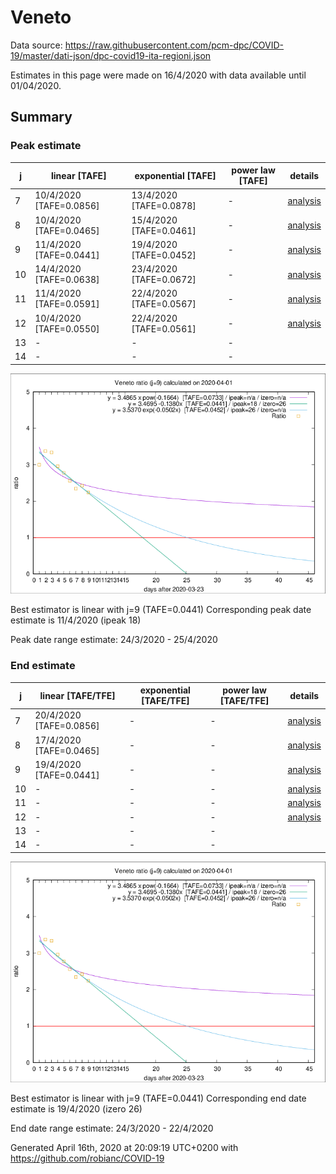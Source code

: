 # Veneto


Data source: https://raw.githubusercontent.com/pcm-dpc/COVID-19/master/dati-json/dpc-covid19-ita-regioni.json

Estimates in this page were made on 16/4/2020 with data available until 01/04/2020.


## Summary 

### Peak estimate 
|j|linear [TAFE]|exponential [TAFE]|power law [TAFE]|details|
|---|----|-----------|---------|-------|
|7|10/4/2020 [TAFE=0.0856]|13/4/2020 [TAFE=0.0878]|-|[analysis](COVID-19_veneto_j7_2020-04-01.md)|
|8|10/4/2020 [TAFE=0.0465]|15/4/2020 [TAFE=0.0461]|-|[analysis](COVID-19_veneto_j8_2020-04-01.md)|
|9|11/4/2020 [TAFE=0.0441]|19/4/2020 [TAFE=0.0452]|-|[analysis](COVID-19_veneto_j9_2020-04-01.md)|
|10|14/4/2020 [TAFE=0.0638]|23/4/2020 [TAFE=0.0672]|-|[analysis](COVID-19_veneto_j10_2020-04-01.md)|
|11|11/4/2020 [TAFE=0.0591]|22/4/2020 [TAFE=0.0567]|-|[analysis](COVID-19_veneto_j11_2020-04-01.md)|
|12|10/4/2020 [TAFE=0.0550]|22/4/2020 [TAFE=0.0561]|-|[analysis](COVID-19_veneto_j12_2020-04-01.md)|
|13|-|-|-||
|14|-|-|-||

![best peak estimate](COVID-19_veneto_j9_2020-04-01.png)

Best estimator is linear with j=9 (TAFE=0.0441)
Corresponding peak date estimate is 11/4/2020 (ipeak 18)


Peak date range estimate: 24/3/2020 - 25/4/2020

### End estimate 
|j|linear [TAFE/TFE]|exponential [TAFE/TFE]|power law [TAFE/TFE]|details|
|---|----|-----------|---------|-------|
|7|20/4/2020 [TAFE=0.0856]|-|-|[analysis](COVID-19_veneto_j7_2020-04-01.md)|
|8|17/4/2020 [TAFE=0.0465]|-|-|[analysis](COVID-19_veneto_j8_2020-04-01.md)|
|9|19/4/2020 [TAFE=0.0441]|-|-|[analysis](COVID-19_veneto_j9_2020-04-01.md)|
|10|-|-|-|[analysis](COVID-19_veneto_j10_2020-04-01.md)|
|11|-|-|-|[analysis](COVID-19_veneto_j11_2020-04-01.md)|
|12|-|-|-|[analysis](COVID-19_veneto_j12_2020-04-01.md)|
|13|-|-|-||
|14|-|-|-||

![best zero estimate](COVID-19_veneto_j9_2020-04-01.png)

Best estimator is linear with j=9 (TAFE=0.0441)
Corresponding end date estimate is 19/4/2020 (izero 26)


End date range estimate: 24/3/2020 - 22/4/2020

Generated April 16th, 2020 at 20:09:19 UTC+0200 with https://github.com/robianc/COVID-19
